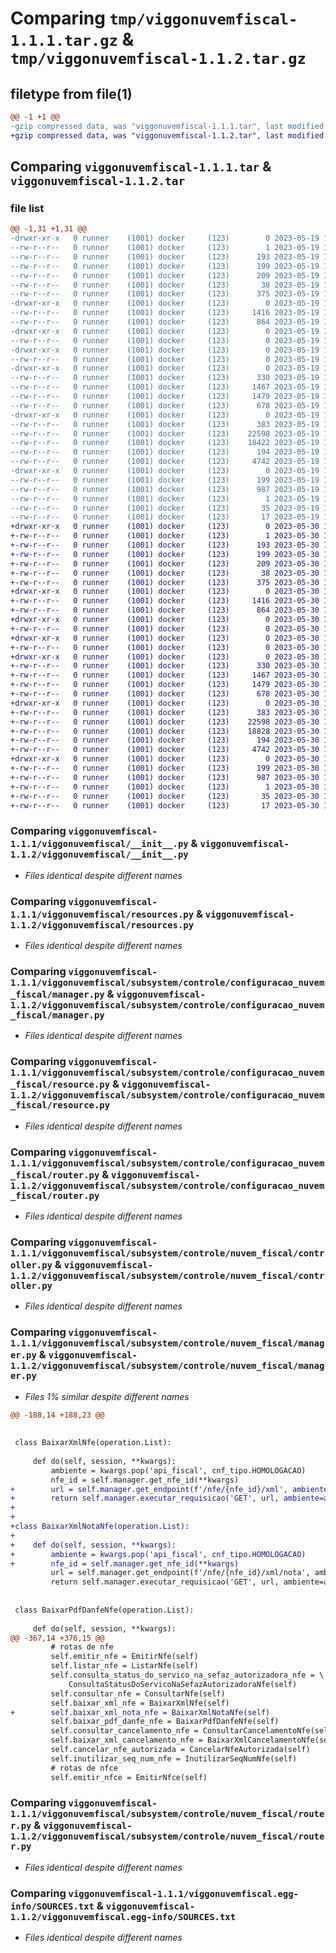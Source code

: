 # Comparing `tmp/viggonuvemfiscal-1.1.1.tar.gz` & `tmp/viggonuvemfiscal-1.1.2.tar.gz`

## filetype from file(1)

```diff
@@ -1 +1 @@
-gzip compressed data, was "viggonuvemfiscal-1.1.1.tar", last modified: Fri May 19 12:05:28 2023, max compression
+gzip compressed data, was "viggonuvemfiscal-1.1.2.tar", last modified: Tue May 30 16:45:22 2023, max compression
```

## Comparing `viggonuvemfiscal-1.1.1.tar` & `viggonuvemfiscal-1.1.2.tar`

### file list

```diff
@@ -1,31 +1,31 @@
-drwxr-xr-x   0 runner    (1001) docker     (123)        0 2023-05-19 12:05:28.822647 viggonuvemfiscal-1.1.1/
--rw-r--r--   0 runner    (1001) docker     (123)        1 2023-05-19 12:04:26.000000 viggonuvemfiscal-1.1.1/AUTHORS
--rw-r--r--   0 runner    (1001) docker     (123)      193 2023-05-19 12:04:26.000000 viggonuvemfiscal-1.1.1/MANIFEST.in
--rw-r--r--   0 runner    (1001) docker     (123)      199 2023-05-19 12:05:28.822647 viggonuvemfiscal-1.1.1/PKG-INFO
--rw-r--r--   0 runner    (1001) docker     (123)      209 2023-05-19 12:04:26.000000 viggonuvemfiscal-1.1.1/requirements.txt
--rw-r--r--   0 runner    (1001) docker     (123)       38 2023-05-19 12:05:28.822647 viggonuvemfiscal-1.1.1/setup.cfg
--rw-r--r--   0 runner    (1001) docker     (123)      375 2023-05-19 12:04:26.000000 viggonuvemfiscal-1.1.1/setup.py
-drwxr-xr-x   0 runner    (1001) docker     (123)        0 2023-05-19 12:05:28.822647 viggonuvemfiscal-1.1.1/viggonuvemfiscal/
--rw-r--r--   0 runner    (1001) docker     (123)     1416 2023-05-19 12:04:26.000000 viggonuvemfiscal-1.1.1/viggonuvemfiscal/__init__.py
--rw-r--r--   0 runner    (1001) docker     (123)      864 2023-05-19 12:04:26.000000 viggonuvemfiscal-1.1.1/viggonuvemfiscal/resources.py
-drwxr-xr-x   0 runner    (1001) docker     (123)        0 2023-05-19 12:05:28.822647 viggonuvemfiscal-1.1.1/viggonuvemfiscal/subsystem/
--rw-r--r--   0 runner    (1001) docker     (123)        0 2023-05-19 12:04:26.000000 viggonuvemfiscal-1.1.1/viggonuvemfiscal/subsystem/__init__.py
-drwxr-xr-x   0 runner    (1001) docker     (123)        0 2023-05-19 12:05:28.822647 viggonuvemfiscal-1.1.1/viggonuvemfiscal/subsystem/controle/
--rw-r--r--   0 runner    (1001) docker     (123)        0 2023-05-19 12:04:26.000000 viggonuvemfiscal-1.1.1/viggonuvemfiscal/subsystem/controle/__init__.py
-drwxr-xr-x   0 runner    (1001) docker     (123)        0 2023-05-19 12:05:28.822647 viggonuvemfiscal-1.1.1/viggonuvemfiscal/subsystem/controle/configuracao_nuvem_fiscal/
--rw-r--r--   0 runner    (1001) docker     (123)      330 2023-05-19 12:04:26.000000 viggonuvemfiscal-1.1.1/viggonuvemfiscal/subsystem/controle/configuracao_nuvem_fiscal/__init__.py
--rw-r--r--   0 runner    (1001) docker     (123)     1467 2023-05-19 12:04:26.000000 viggonuvemfiscal-1.1.1/viggonuvemfiscal/subsystem/controle/configuracao_nuvem_fiscal/manager.py
--rw-r--r--   0 runner    (1001) docker     (123)     1479 2023-05-19 12:04:26.000000 viggonuvemfiscal-1.1.1/viggonuvemfiscal/subsystem/controle/configuracao_nuvem_fiscal/resource.py
--rw-r--r--   0 runner    (1001) docker     (123)      678 2023-05-19 12:04:26.000000 viggonuvemfiscal-1.1.1/viggonuvemfiscal/subsystem/controle/configuracao_nuvem_fiscal/router.py
-drwxr-xr-x   0 runner    (1001) docker     (123)        0 2023-05-19 12:05:28.822647 viggonuvemfiscal-1.1.1/viggonuvemfiscal/subsystem/controle/nuvem_fiscal/
--rw-r--r--   0 runner    (1001) docker     (123)      383 2023-05-19 12:04:26.000000 viggonuvemfiscal-1.1.1/viggonuvemfiscal/subsystem/controle/nuvem_fiscal/__init__.py
--rw-r--r--   0 runner    (1001) docker     (123)    22598 2023-05-19 12:04:26.000000 viggonuvemfiscal-1.1.1/viggonuvemfiscal/subsystem/controle/nuvem_fiscal/controller.py
--rw-r--r--   0 runner    (1001) docker     (123)    18422 2023-05-19 12:04:26.000000 viggonuvemfiscal-1.1.1/viggonuvemfiscal/subsystem/controle/nuvem_fiscal/manager.py
--rw-r--r--   0 runner    (1001) docker     (123)      194 2023-05-19 12:04:26.000000 viggonuvemfiscal-1.1.1/viggonuvemfiscal/subsystem/controle/nuvem_fiscal/resource.py
--rw-r--r--   0 runner    (1001) docker     (123)     4742 2023-05-19 12:04:26.000000 viggonuvemfiscal-1.1.1/viggonuvemfiscal/subsystem/controle/nuvem_fiscal/router.py
-drwxr-xr-x   0 runner    (1001) docker     (123)        0 2023-05-19 12:05:28.822647 viggonuvemfiscal-1.1.1/viggonuvemfiscal.egg-info/
--rw-r--r--   0 runner    (1001) docker     (123)      199 2023-05-19 12:05:28.000000 viggonuvemfiscal-1.1.1/viggonuvemfiscal.egg-info/PKG-INFO
--rw-r--r--   0 runner    (1001) docker     (123)      987 2023-05-19 12:05:28.000000 viggonuvemfiscal-1.1.1/viggonuvemfiscal.egg-info/SOURCES.txt
--rw-r--r--   0 runner    (1001) docker     (123)        1 2023-05-19 12:05:28.000000 viggonuvemfiscal-1.1.1/viggonuvemfiscal.egg-info/dependency_links.txt
--rw-r--r--   0 runner    (1001) docker     (123)       35 2023-05-19 12:05:28.000000 viggonuvemfiscal-1.1.1/viggonuvemfiscal.egg-info/requires.txt
--rw-r--r--   0 runner    (1001) docker     (123)       17 2023-05-19 12:05:28.000000 viggonuvemfiscal-1.1.1/viggonuvemfiscal.egg-info/top_level.txt
+drwxr-xr-x   0 runner    (1001) docker     (123)        0 2023-05-30 16:45:22.572012 viggonuvemfiscal-1.1.2/
+-rw-r--r--   0 runner    (1001) docker     (123)        1 2023-05-30 16:44:23.000000 viggonuvemfiscal-1.1.2/AUTHORS
+-rw-r--r--   0 runner    (1001) docker     (123)      193 2023-05-30 16:44:23.000000 viggonuvemfiscal-1.1.2/MANIFEST.in
+-rw-r--r--   0 runner    (1001) docker     (123)      199 2023-05-30 16:45:22.572012 viggonuvemfiscal-1.1.2/PKG-INFO
+-rw-r--r--   0 runner    (1001) docker     (123)      209 2023-05-30 16:44:23.000000 viggonuvemfiscal-1.1.2/requirements.txt
+-rw-r--r--   0 runner    (1001) docker     (123)       38 2023-05-30 16:45:22.572012 viggonuvemfiscal-1.1.2/setup.cfg
+-rw-r--r--   0 runner    (1001) docker     (123)      375 2023-05-30 16:44:23.000000 viggonuvemfiscal-1.1.2/setup.py
+drwxr-xr-x   0 runner    (1001) docker     (123)        0 2023-05-30 16:45:22.568011 viggonuvemfiscal-1.1.2/viggonuvemfiscal/
+-rw-r--r--   0 runner    (1001) docker     (123)     1416 2023-05-30 16:44:23.000000 viggonuvemfiscal-1.1.2/viggonuvemfiscal/__init__.py
+-rw-r--r--   0 runner    (1001) docker     (123)      864 2023-05-30 16:44:23.000000 viggonuvemfiscal-1.1.2/viggonuvemfiscal/resources.py
+drwxr-xr-x   0 runner    (1001) docker     (123)        0 2023-05-30 16:45:22.568011 viggonuvemfiscal-1.1.2/viggonuvemfiscal/subsystem/
+-rw-r--r--   0 runner    (1001) docker     (123)        0 2023-05-30 16:44:23.000000 viggonuvemfiscal-1.1.2/viggonuvemfiscal/subsystem/__init__.py
+drwxr-xr-x   0 runner    (1001) docker     (123)        0 2023-05-30 16:45:22.568011 viggonuvemfiscal-1.1.2/viggonuvemfiscal/subsystem/controle/
+-rw-r--r--   0 runner    (1001) docker     (123)        0 2023-05-30 16:44:23.000000 viggonuvemfiscal-1.1.2/viggonuvemfiscal/subsystem/controle/__init__.py
+drwxr-xr-x   0 runner    (1001) docker     (123)        0 2023-05-30 16:45:22.568011 viggonuvemfiscal-1.1.2/viggonuvemfiscal/subsystem/controle/configuracao_nuvem_fiscal/
+-rw-r--r--   0 runner    (1001) docker     (123)      330 2023-05-30 16:44:23.000000 viggonuvemfiscal-1.1.2/viggonuvemfiscal/subsystem/controle/configuracao_nuvem_fiscal/__init__.py
+-rw-r--r--   0 runner    (1001) docker     (123)     1467 2023-05-30 16:44:23.000000 viggonuvemfiscal-1.1.2/viggonuvemfiscal/subsystem/controle/configuracao_nuvem_fiscal/manager.py
+-rw-r--r--   0 runner    (1001) docker     (123)     1479 2023-05-30 16:44:23.000000 viggonuvemfiscal-1.1.2/viggonuvemfiscal/subsystem/controle/configuracao_nuvem_fiscal/resource.py
+-rw-r--r--   0 runner    (1001) docker     (123)      678 2023-05-30 16:44:23.000000 viggonuvemfiscal-1.1.2/viggonuvemfiscal/subsystem/controle/configuracao_nuvem_fiscal/router.py
+drwxr-xr-x   0 runner    (1001) docker     (123)        0 2023-05-30 16:45:22.572012 viggonuvemfiscal-1.1.2/viggonuvemfiscal/subsystem/controle/nuvem_fiscal/
+-rw-r--r--   0 runner    (1001) docker     (123)      383 2023-05-30 16:44:23.000000 viggonuvemfiscal-1.1.2/viggonuvemfiscal/subsystem/controle/nuvem_fiscal/__init__.py
+-rw-r--r--   0 runner    (1001) docker     (123)    22598 2023-05-30 16:44:23.000000 viggonuvemfiscal-1.1.2/viggonuvemfiscal/subsystem/controle/nuvem_fiscal/controller.py
+-rw-r--r--   0 runner    (1001) docker     (123)    18828 2023-05-30 16:44:23.000000 viggonuvemfiscal-1.1.2/viggonuvemfiscal/subsystem/controle/nuvem_fiscal/manager.py
+-rw-r--r--   0 runner    (1001) docker     (123)      194 2023-05-30 16:44:23.000000 viggonuvemfiscal-1.1.2/viggonuvemfiscal/subsystem/controle/nuvem_fiscal/resource.py
+-rw-r--r--   0 runner    (1001) docker     (123)     4742 2023-05-30 16:44:23.000000 viggonuvemfiscal-1.1.2/viggonuvemfiscal/subsystem/controle/nuvem_fiscal/router.py
+drwxr-xr-x   0 runner    (1001) docker     (123)        0 2023-05-30 16:45:22.568011 viggonuvemfiscal-1.1.2/viggonuvemfiscal.egg-info/
+-rw-r--r--   0 runner    (1001) docker     (123)      199 2023-05-30 16:45:22.000000 viggonuvemfiscal-1.1.2/viggonuvemfiscal.egg-info/PKG-INFO
+-rw-r--r--   0 runner    (1001) docker     (123)      987 2023-05-30 16:45:22.000000 viggonuvemfiscal-1.1.2/viggonuvemfiscal.egg-info/SOURCES.txt
+-rw-r--r--   0 runner    (1001) docker     (123)        1 2023-05-30 16:45:22.000000 viggonuvemfiscal-1.1.2/viggonuvemfiscal.egg-info/dependency_links.txt
+-rw-r--r--   0 runner    (1001) docker     (123)       35 2023-05-30 16:45:22.000000 viggonuvemfiscal-1.1.2/viggonuvemfiscal.egg-info/requires.txt
+-rw-r--r--   0 runner    (1001) docker     (123)       17 2023-05-30 16:45:22.000000 viggonuvemfiscal-1.1.2/viggonuvemfiscal.egg-info/top_level.txt
```

### Comparing `viggonuvemfiscal-1.1.1/viggonuvemfiscal/__init__.py` & `viggonuvemfiscal-1.1.2/viggonuvemfiscal/__init__.py`

 * *Files identical despite different names*

### Comparing `viggonuvemfiscal-1.1.1/viggonuvemfiscal/resources.py` & `viggonuvemfiscal-1.1.2/viggonuvemfiscal/resources.py`

 * *Files identical despite different names*

### Comparing `viggonuvemfiscal-1.1.1/viggonuvemfiscal/subsystem/controle/configuracao_nuvem_fiscal/manager.py` & `viggonuvemfiscal-1.1.2/viggonuvemfiscal/subsystem/controle/configuracao_nuvem_fiscal/manager.py`

 * *Files identical despite different names*

### Comparing `viggonuvemfiscal-1.1.1/viggonuvemfiscal/subsystem/controle/configuracao_nuvem_fiscal/resource.py` & `viggonuvemfiscal-1.1.2/viggonuvemfiscal/subsystem/controle/configuracao_nuvem_fiscal/resource.py`

 * *Files identical despite different names*

### Comparing `viggonuvemfiscal-1.1.1/viggonuvemfiscal/subsystem/controle/configuracao_nuvem_fiscal/router.py` & `viggonuvemfiscal-1.1.2/viggonuvemfiscal/subsystem/controle/configuracao_nuvem_fiscal/router.py`

 * *Files identical despite different names*

### Comparing `viggonuvemfiscal-1.1.1/viggonuvemfiscal/subsystem/controle/nuvem_fiscal/controller.py` & `viggonuvemfiscal-1.1.2/viggonuvemfiscal/subsystem/controle/nuvem_fiscal/controller.py`

 * *Files identical despite different names*

### Comparing `viggonuvemfiscal-1.1.1/viggonuvemfiscal/subsystem/controle/nuvem_fiscal/manager.py` & `viggonuvemfiscal-1.1.2/viggonuvemfiscal/subsystem/controle/nuvem_fiscal/manager.py`

 * *Files 1% similar despite different names*

```diff
@@ -188,14 +188,23 @@
 
 
 class BaixarXmlNfe(operation.List):
 
     def do(self, session, **kwargs):
         ambiente = kwargs.pop('api_fiscal', cnf_tipo.HOMOLOGACAO)
         nfe_id = self.manager.get_nfe_id(**kwargs)
+        url = self.manager.get_endpoint(f'/nfe/{nfe_id}/xml', ambiente)
+        return self.manager.executar_requisicao('GET', url, ambiente=ambiente)
+
+
+class BaixarXmlNotaNfe(operation.List):
+
+    def do(self, session, **kwargs):
+        ambiente = kwargs.pop('api_fiscal', cnf_tipo.HOMOLOGACAO)
+        nfe_id = self.manager.get_nfe_id(**kwargs)
         url = self.manager.get_endpoint(f'/nfe/{nfe_id}/xml/nota', ambiente)
         return self.manager.executar_requisicao('GET', url, ambiente=ambiente)
 
 
 class BaixarPdfDanfeNfe(operation.List):
 
     def do(self, session, **kwargs):
@@ -367,14 +376,15 @@
         # rotas de nfe
         self.emitir_nfe = EmitirNfe(self)
         self.listar_nfe = ListarNfe(self)
         self.consulta_status_do_servico_na_sefaz_autorizadora_nfe = \
             ConsultaStatusDoServicoNaSefazAutorizadoraNfe(self)
         self.consultar_nfe = ConsultarNfe(self)
         self.baixar_xml_nfe = BaixarXmlNfe(self)
+        self.baixar_xml_nota_nfe = BaixarXmlNotaNfe(self)
         self.baixar_pdf_danfe_nfe = BaixarPdfDanfeNfe(self)
         self.consultar_cancelamento_nfe = ConsultarCancelamentoNfe(self)
         self.baixar_xml_cancelamento_nfe = BaixarXmlCancelamentoNfe(self)
         self.cancelar_nfe_autorizada = CancelarNfeAutorizada(self)
         self.inutilizar_seq_num_nfe = InutilizarSeqNumNfe(self)
         # rotas de nfce
         self.emitir_nfce = EmitirNfce(self)
```

### Comparing `viggonuvemfiscal-1.1.1/viggonuvemfiscal/subsystem/controle/nuvem_fiscal/router.py` & `viggonuvemfiscal-1.1.2/viggonuvemfiscal/subsystem/controle/nuvem_fiscal/router.py`

 * *Files identical despite different names*

### Comparing `viggonuvemfiscal-1.1.1/viggonuvemfiscal.egg-info/SOURCES.txt` & `viggonuvemfiscal-1.1.2/viggonuvemfiscal.egg-info/SOURCES.txt`

 * *Files identical despite different names*

